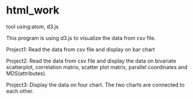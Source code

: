 # html_work
tool using:atom, d3.js

This program is using d3.js to visualize the data from csv file.

Project1: Read the data from csv file and display on bar chart

Project2: Read the data from csv file and display the data on bivariate scatterplot, correlation matrix, scatter plot matrix, parallel coordinates and MDS(attributes).

Project3: Display the data on four chart. The two charts are connected to each other.
